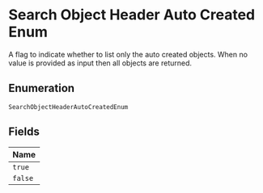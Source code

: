 
# Search Object Header Auto Created Enum

A flag to indicate whether to list only the auto created objects. When no value is provided as input then all objects are returned.

## Enumeration

`SearchObjectHeaderAutoCreatedEnum`

## Fields

| Name |
|  --- |
| `true` |
| `false` |

